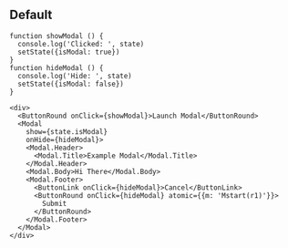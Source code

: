 ## Default

    function showModal () {
      console.log('Clicked: ', state)
      setState({isModal: true})
    }
    function hideModal () {
      console.log('Hide: ', state)
      setState({isModal: false})
    }

    <div>
      <ButtonRound onClick={showModal}>Launch Modal</ButtonRound>
      <Modal
        show={state.isModal}
        onHide={hideModal}>
        <Modal.Header>
          <Modal.Title>Example Modal</Modal.Title>
        </Modal.Header>
        <Modal.Body>Hi There</Modal.Body>
        <Modal.Footer>
          <ButtonLink onClick={hideModal}>Cancel</ButtonLink>
          <ButtonRound onClick={hideModal} atomic={{m: 'Mstart(r1)'}}>
            Submit
          </ButtonRound>
        </Modal.Footer>
      </Modal>
    </div>
